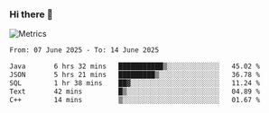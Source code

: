 ### Hi there 👋

![Metrics](https://github.com/radoapx/radoapx/blob/main/github-metrics.svg)

<!--START_SECTION:waka-->

```txt
From: 07 June 2025 - To: 14 June 2025

Java       6 hrs 32 mins   ███████████▒░░░░░░░░░░░░░   45.02 %
JSON       5 hrs 21 mins   █████████▒░░░░░░░░░░░░░░░   36.78 %
SQL        1 hr 38 mins    ██▓░░░░░░░░░░░░░░░░░░░░░░   11.24 %
Text       42 mins         █▒░░░░░░░░░░░░░░░░░░░░░░░   04.89 %
C++        14 mins         ▒░░░░░░░░░░░░░░░░░░░░░░░░   01.67 %
```

<!--END_SECTION:waka-->

<!--
**radoapx/radoapx** is a ✨ _special_ ✨ repository because its `README.md` (this file) appears on your GitHub profile.

Here are some ideas to get you started:

- 🔭 I’m currently working on ...
- 🌱 I’m currently learning ...
- 👯 I’m looking to collaborate on ...
- 🤔 I’m looking for help with ...
- 💬 Ask me about ...
- 📫 How to reach me: ...
- 😄 Pronouns: ...
- ⚡ Fun fact: ...
-->
